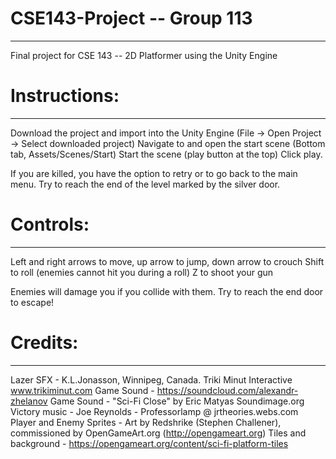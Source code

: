 # CSE143-Project -- Group 113
-------------------------------------------------------------------------------------
Final project for CSE 143 -- 2D Platformer using the Unity Engine

# Instructions:
-------------------------------------------------------------------------------------
Download the project and import into the Unity Engine (File -> Open Project -> Select downloaded project)
Navigate to and open the start scene (Bottom tab, Assets/Scenes/Start) 
Start the scene (play button at the top)
Click play.

If you are killed, you have the option to retry or to go back to the main menu. 
Try to reach the end of the level marked by the silver door.

# Controls: 
-------------------------------------------------------------------------------------
Left and right arrows to move, up arrow to jump, down arrow to crouch
Shift to roll (enemies cannot hit you during a roll)
Z to shoot your gun

Enemies will damage you if you collide with them. 
Try to reach the end door to escape!

# Credits:
-------------------------------------------------------------------------------------
Lazer SFX - K.L.Jonasson, Winnipeg, Canada. Triki Minut Interactive www.trikiminut.com 
Game Sound - https://soundcloud.com/alexandr-zhelanov
Game Sound - "Sci-Fi Close" by Eric Matyas Soundimage.org 
Victory music - Joe Reynolds - Professorlamp @ jrtheories.webs.com
Player and Enemy Sprites - Art by Redshrike (Stephen Challener), commissioned by OpenGameArt.org (http://opengameart.org)
Tiles and background - https://opengameart.org/content/sci-fi-platform-tiles



